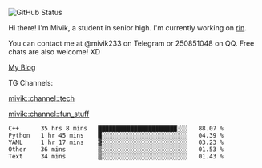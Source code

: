 ![GitHub Status](https://github-readme-stats.vercel.app/api?show_icons=true&username=Mivik)

Hi there! I'm Mivik, a student in senior high. I'm currently working on [rin](https://github.com/Mivik/rin).

You can contact me at @mivik233 on Telegram or 250851048 on QQ. Free chats are also welcome! XD

[My Blog](https://mivik.gitee.io)

TG Channels:

[mivik::channel::tech](https://t.me/mivik_channel_tech/)

[mivik::channel::fun_stuff](https://t.me/mivik_channel_fun_stuff/)

<!--START_SECTION:waka-->
```text
C++      35 hrs 8 mins   ██████████████████████░░░   88.07 % 
Python   1 hr 45 mins    █░░░░░░░░░░░░░░░░░░░░░░░░   04.39 % 
YAML     1 hr 17 mins    ▓░░░░░░░░░░░░░░░░░░░░░░░░   03.23 % 
Other    36 mins         ▒░░░░░░░░░░░░░░░░░░░░░░░░   01.53 % 
Text     34 mins         ▒░░░░░░░░░░░░░░░░░░░░░░░░   01.43 % 
```
<!--END_SECTION:waka-->
